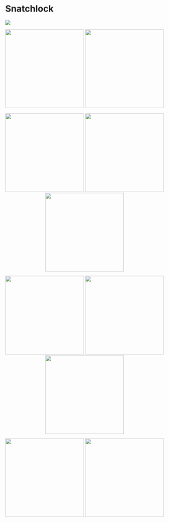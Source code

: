 #                                                                                         Snatchlock

<img src="https://github.com/user-attachments/assets/aecd194a-f6f7-4117-aa13-73155020b5d5" />





<p align="center">
  
  <img src="https://github.com/user-attachments/assets/8c8b62ff-5280-47ec-a5ec-a781462309fd" width="250"/>
  <img src="https://github.com/user-attachments/assets/9e393e57-e272-43f3-9c6f-48d1db1f4fb3" width="250"/>
</p>
<p align="center">
  <img src="https://github.com/user-attachments/assets/e336ab5f-929f-4faa-bd7e-39b5bbfb582e" width="250"/>
  <img src="https://github.com/user-attachments/assets/c5acb742-3c86-4ef8-98c2-9bbddd15e253" width="250"/>
  <img src="https://github.com/user-attachments/assets/e51b983a-cb6f-4964-8fff-97cdc3277529" width="250"/>
</p>
<p align="center">
  <img src="https://github.com/user-attachments/assets/916b5775-ec48-410d-8804-76d21e49457e" width="250"/>
  <img src="https://github.com/user-attachments/assets/4134f55f-03f0-4a0d-abd7-753a184460d6" width="250"/>
  <img src="https://github.com/user-attachments/assets/65d04060-57a6-4ae0-9f3a-391f95c7d714" width="250"/>
</p>
<p align="center">
  <img src="https://github.com/user-attachments/assets/d8bb23a9-815b-4713-97ee-6d2468ae71cd" width="250"/>
  <img src="https://github.com/user-attachments/assets/12d12a7c-264e-4962-9d63-a41fbba35701" width="250"/>
</p>
